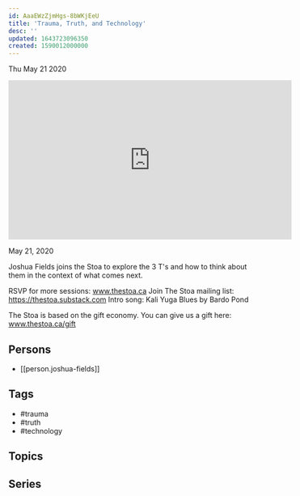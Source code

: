 ```yaml
---
id: AaaEWzZjmHgs-8bWKjEeU
title: 'Trauma, Truth, and Technology'
desc: ''
updated: 1643723096350
created: 1590012000000
---
```





Thu May 21 2020

<iframe width="560" height="315" src="https://www.youtube.com/embed/GQ5HyX2MFMY" title="Trauma, Truth, and Technology w/ Joshua Fields" frameborder="0" allow="accelerometer; autoplay; clipboard-write; encrypted-media; gyroscope; picture-in-picture" allowfullscreen ></iframe>

May 21, 2020

Joshua Fields joins the Stoa to explore the 3 T's and how to think about them in the context of what comes next.

RSVP for more sessions: www.thestoa.ca
Join The Stoa mailing list: https://thestoa.substack.com
Intro song: Kali Yuga Blues by Bardo Pond

The Stoa is based on the gift economy. You can give us a gift here: www.thestoa.ca/gift

## Persons

- [[person.joshua-fields]]

## Tags

- #trauma
- #truth
- #technology

## Topics



## Series



